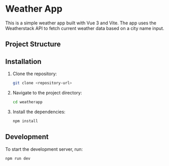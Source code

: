 # Weather App

This is a simple weather app built with Vue 3 and Vite. The app uses the Weatherstack API to fetch current weather data based on a city name input.

## Project Structure



## Installation

1. Clone the repository:
    ```sh
    git clone <repository-url>
    ```
2. Navigate to the project directory:
    ```sh
    cd weatherapp
    ```
3. Install the dependencies:
    ```sh
    npm install
    ```

## Development

To start the development server, run:
```sh
npm run dev

